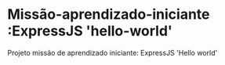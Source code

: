 # Missão-aprendizado-iniciante :ExpressJS 'hello-world'
Projeto missão de aprendizado iniciante: ExpressJS 'Hello world'
